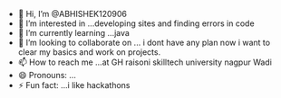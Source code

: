 - 👋 Hi, I’m @ABHISHEK120906
- 👀 I’m interested in ...developing sites  and finding errors in code
- 🌱 I’m currently learning ...java
- 💞️ I’m looking to collaborate on ... i dont have any plan now i want to clear my basics and work on projects.
- 📫 How to reach me ...at GH raisoni skilltech university nagpur Wadi
- 😄 Pronouns: ...
- ⚡ Fun fact: ...i like hackathons

<!---
ABHISHEK120906/ABHISHEK120906 is a ✨ special ✨ repository because its `README.md` (this file) appears on your GitHub profile.
You can click the Preview link to take a look at your changes.
--->
